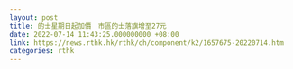 ```yaml
---
layout: post
title: 的士星期日起加價　市區的士落旗增至27元
date: 2022-07-14 11:43:25.000000000 +08:00
link: https://news.rthk.hk/rthk/ch/component/k2/1657675-20220714.htm
categories: rthk
---
```



